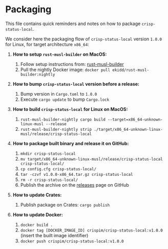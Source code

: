 Packaging
=========

This file contains quick reminders and notes on how to package `crisp-status-local`.

We consider here the packaging flow of `crisp-status-local` version `1.0.0` for Linux, for target architecture `x86_64`:

1. **How to setup `rust-musl-builder` on MacOS:**
    1. Follow setup instructions from: [rust-musl-builder](https://github.com/emk/rust-musl-builder)
    2. Pull the nightly Docker image: `docker pull ekidd/rust-musl-builder:nightly`

2. **How to bump `crisp-status-local` version before a release:**
    1. Bump version in `Cargo.toml` to `1.0.0`
    2. Execute `cargo update` to bump `Cargo.lock`

3. **How to build `crisp-status-local` for Linux on MacOS:**
    1. `rust-musl-builder-nightly cargo build --target=x86_64-unknown-linux-musl --release`
    2. `rust-musl-builder-nightly strip ./target/x86_64-unknown-linux-musl/release/crisp-status-local`

4. **How to package built binary and release it on GitHub:**
    1. `mkdir crisp-status-local`
    2. `mv target/x86_64-unknown-linux-musl/release/crisp-status-local crisp-status-local/`
    4. `cp config.cfg crisp-status-local/`
    5. `tar -czvf v1.0.0-x86_64.tar.gz crisp-status-local`
    6. `rm -r crisp-status-local/`
    7. Publish the archive on the [releases](https://github.com/crisp-im/crisp-status-local/releases) page on GitHub

5. **How to update Crates:**
    1. Publish package on Crates: `cargo publish`

6. **How to update Docker:**
    1. `docker build .`
    2. `docker tag [DOCKER_IMAGE_ID] crispim/crisp-status-local:v1.0.0` (insert the built image identifier)
    3. `docker push crispim/crisp-status-local:v1.0.0`
